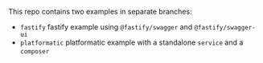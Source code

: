 This repo contains two examples in separate branches:

- `fastify` fastify example using `@fastify/swagger` and `@fastify/swagger-ui`
- `platformatic` platformatic example with a standalone `service` and a `composer`
